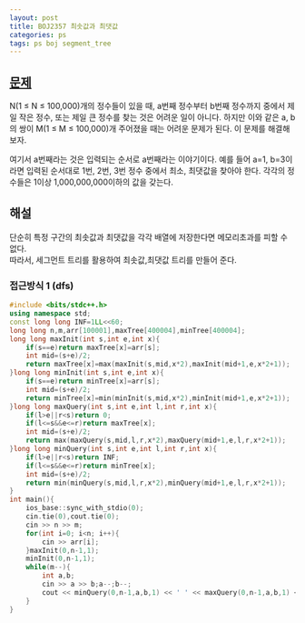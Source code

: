 ```yaml
---
layout: post
title: BOJ2357 최솟값과 최댓값
categories: ps
tags: ps boj segment_tree
---
```

## [문제](https://www.acmicpc.net/problem/2357)
N(1 ≤ N ≤ 100,000)개의 정수들이 있을 때, a번째 정수부터 b번째 정수까지 중에서 제일 작은 정수, 또는 제일 큰 정수를 찾는 것은 어려운 일이 아니다. 하지만 이와 같은 a, b의 쌍이 M(1 ≤ M ≤ 100,000)개 주어졌을 때는 어려운 문제가 된다. 이 문제를 해결해 보자.

여기서 a번째라는 것은 입력되는 순서로 a번째라는 이야기이다. 예를 들어 a=1, b=3이라면 입력된 순서대로 1번, 2번, 3번 정수 중에서 최소, 최댓값을 찾아야 한다. 각각의 정수들은 1이상 1,000,000,000이하의 값을 갖는다.


## 해설
단순히 특정 구간의 최솟값과 최댓값을 각각 배열에 저장한다면 메모리초과를 피할 수 없다.  
따라서, 세그먼트 트리를 활용하여 최솟값,최댓값 트리를 만들어 준다.

### 접근방식 1 (dfs)
```cpp
#include <bits/stdc++.h>
using namespace std;
const long long INF=1LL<<60;
long long n,m,arr[100001],maxTree[400004],minTree[400004];
long long maxInit(int s,int e,int x){
    if(s==e)return maxTree[x]=arr[s];
    int mid=(s+e)/2;
    return maxTree[x]=max(maxInit(s,mid,x*2),maxInit(mid+1,e,x*2+1));
}long long minInit(int s,int e,int x){
    if(s==e)return minTree[x]=arr[s];
    int mid=(s+e)/2;
    return minTree[x]=min(minInit(s,mid,x*2),minInit(mid+1,e,x*2+1));
}long long maxQuery(int s,int e,int l,int r,int x){
    if(l>e||r<s)return 0;
    if(l<=s&&e<=r)return maxTree[x];
    int mid=(s+e)/2;
    return max(maxQuery(s,mid,l,r,x*2),maxQuery(mid+1,e,l,r,x*2+1));
}long long minQuery(int s,int e,int l,int r,int x){
    if(l>e||r<s)return INF;
    if(l<=s&&e<=r)return minTree[x];
    int mid=(s+e)/2;
    return min(minQuery(s,mid,l,r,x*2),minQuery(mid+1,e,l,r,x*2+1));
}
int main(){
    ios_base::sync_with_stdio(0);
    cin.tie(0),cout.tie(0);
    cin >> n >> m;
    for(int i=0; i<n; i++){
        cin >> arr[i];
    }maxInit(0,n-1,1);
    minInit(0,n-1,1);
    while(m--){
        int a,b;
        cin >> a >> b;a--;b--;
        cout << minQuery(0,n-1,a,b,1) << ' ' << maxQuery(0,n-1,a,b,1) << '\n';
    }
}
```